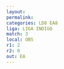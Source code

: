 ```yaml
---
layout: 
permalink: 
categories: LD8 EA8
liga: LIGA INDIGO
match: 3
local: OBS
r1: 2
r2: 0
out: EA
---
```

